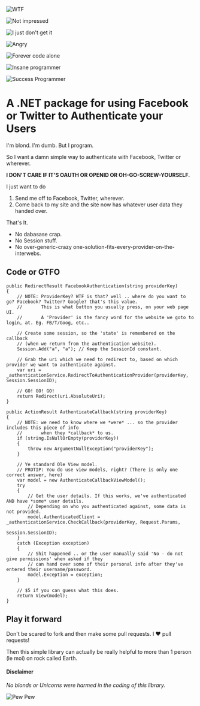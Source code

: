![WTF](http://i.imgur.com/Jx9vL.jpg)

![Not impressed](http://i.imgur.com/Uq4Wm.jpg)

![I just don't get it](http://i.imgur.com/AUEc3.jpg)

![Angry](http://i.imgur.com/hvYIx.jpg)

![Forever code alone](http://i.imgur.com/KIMGE.jpg)

![Insane programmer](http://i.imgur.com/m7gGt.jpg)

![Success Programmer](http://i.imgur.com/yQVJU.jpg)

# A .NET package for using Facebook or Twitter to Authenticate your Users #

I'm blond. I'm dumb. But I program. 

So I want a <insert deity of your choice> damn simple way to authenticate with Facebook, Twitter or wherever.

**I DON'T CARE IF IT'S OAUTH OR OPENID OR OH-GO-SCREW-YOURSELF.**

I just want to do

1. Send me off to Facebook, Twitter, wherever.
2. Come back to my site and the site now has whatever user data they handed over.

That's It.

- No dabasase crap.
- No Session stuff.
- No over-generic-crazy one-solution-fits-every-provider-on-the-interwebs.

## Code or GTFO ##

```
public RedirectResult FacebookAuthentication(string providerKey)
{
	// NOTE: ProviderKey? WTF is that? well .. where do you want to go? Facebook? Twitter? Google? that's this value.
	//       This is what button you usually press, on your web page UI.
	//       A 'Provider' is the fancy word for the website we goto to login, at. Eg. FB/T/Goog, etc..

    // Create some session, so the 'state' is remembered on the callback 
	// (when we return from the authentication website).
    Session.Add("a", "a"); // Keep the SessionId constant.

	// Grab the uri which we need to redirect to, based on which provider we want to authenticate against.
    var uri = _authenticationService.RedirectToAuthenticationProvider(providerKey, Session.SessionID);

	// GO! GO! GO!
    return Redirect(uri.AbsoluteUri);
}

public ActionResult AuthenticateCallback(string providerKey)
{
    // NOTE: we need to know where we *were* ... so the provider includes this piece of info 
    //       when they *callback* to us.        
    if (string.IsNullOrEmpty(providerKey))
    {
        throw new ArgumentNullException("providerKey");
    }

    // Ye standard Ole View model. 
    // PROTIP: You do use view models, right? (There is only one correct answer, here)
    var model = new AuthenticateCallbackViewModel();
    try
    {
        // Get the user details. If this works, we've authenticated AND have *some* user details.
        // Depending on who you authenticated against, some data is not provided.
        model.AuthenticatedClient = _authenticationService.CheckCallback(providerKey, Request.Params,
                                                                         Session.SessionID);
    }
    catch (Exception exception)
    {
        // Shit happened .. or the user manually said 'No - do not give permissions' when asked if they 
        // can hand over some of their personal info after they've entered their username/password.
        model.Exception = exception;
    }

    // $5 if you can guess what this does.
    return View(model);
}
```

## Play it forward ##

Don't be scared to fork and then make some pull requests. I :heart: pull requests!

Then this simple library can actually be really helpful to more than 1 person (le moi) on rock called Earth.

#### Disclaimer ####
*No blonds or Unicorns were harmed in the coding of this library.*

![Pew Pew](http://i.imgur.com/94PHAl.jpg)